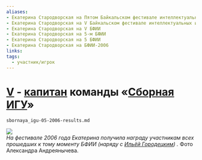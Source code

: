 ```yaml
---
aliases:
- Екатерина Стародворская на Пятом Байкальском фестивале интеллектуальных игр
- Екатерина Стародворская на V Байкальском фестивале интеллектуальных игр
- Екатерина Стародворская на V БФИИ
- Екатерина Стародворская на 5-м БФИИ
- Екатерина Стародворская на 5 БФИИ
- Екатерина Стародворская на БФИИ-2006
links:
tags: 
  - участник/игрок
---
```

# [V](bfii-05-2006.md) - [капитан](starodvorskaya.md) команды «[Сборная ИГУ](sbornaya_igu-05-2006.md)»
```{.include}
sbornaya_igu-05-2006-results.md
```
![](CIMG6279.jpg)<br>*На фестивале 2006 года Екатерина получила награду участникам всех прошедших к тому моменту БФИИ (наряду с [Ильёй Городецким](gorodetskiy_ilya-05-2006.md)) .* Фото Александра Андреянычева.